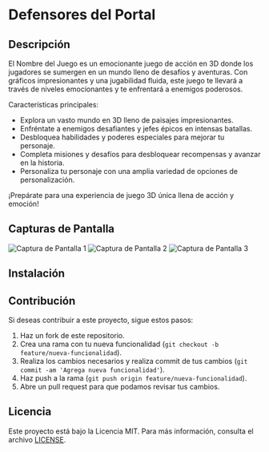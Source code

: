 # Defensores del Portal

## Descripción

El Nombre del Juego es un emocionante juego de acción en 3D donde los jugadores se sumergen en un mundo lleno de desafíos y aventuras. Con gráficos impresionantes y una jugabilidad fluida, este juego te llevará a través de niveles emocionantes y te enfrentará a enemigos poderosos.

Características principales:
- Explora un vasto mundo en 3D lleno de paisajes impresionantes.
- Enfréntate a enemigos desafiantes y jefes épicos en intensas batallas.
- Desbloquea habilidades y poderes especiales para mejorar tu personaje.
- Completa misiones y desafíos para desbloquear recompensas y avanzar en la historia.
- Personaliza tu personaje con una amplia variedad de opciones de personalización.

¡Prepárate para una experiencia de juego 3D única llena de acción y emoción!

## Capturas de Pantalla

![Captura de Pantalla 1](screenshots/screenshot1.png)
![Captura de Pantalla 2](screenshots/screenshot2.png)
![Captura de Pantalla 3](screenshots/screenshot3.png)

## Instalación

<!-- 1. Clona este repositorio.
2. Ejecuta el comando `npm install` para instalar las dependencias.
3. Ejecuta el comando `npm start` para iniciar el juego. -->

## Contribución

Si deseas contribuir a este proyecto, sigue estos pasos:

1. Haz un fork de este repositorio.
2. Crea una rama con tu nueva funcionalidad (`git checkout -b feature/nueva-funcionalidad`).
3. Realiza los cambios necesarios y realiza commit de tus cambios (`git commit -am 'Agrega nueva funcionalidad'`).
4. Haz push a la rama (`git push origin feature/nueva-funcionalidad`).
5. Abre un pull request para que podamos revisar tus cambios.

## Licencia

Este proyecto está bajo la Licencia MIT. Para más información, consulta el archivo [LICENSE](LICENSE).
